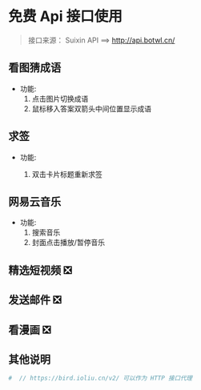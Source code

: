 # 免费 Api 接口使用

> 接口来源：
> Suixin API ==> http://api.botwl.cn/

## 看图猜成语

- 功能:
  1. 点击图片切换成语
  2. 鼠标移入答案双箭头中间位置显示成语

## 求签

- 功能:

  1. 双击卡片标题重新求签

## 网易云音乐

- 功能:
  1. 搜索音乐
  2. 封面点击播放/暂停音乐

## 精选短视频 ❎

## 发送邮件 ❎

## 看漫画 ❎

## 其他说明

```bash
#  // https://bird.ioliu.cn/v2/ 可以作为 HTTP 接口代理
```
